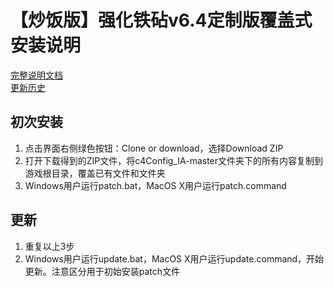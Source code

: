 # 【炒饭版】强化铁砧v6.4定制版覆盖式安装说明

[完整说明文档](https://github.com/Sebastian-c4/mods_collection/blob/master/BG2EE_IA_c4Customize.md)  
[更新历史](https://github.com/Sebastian-c4/mods_collection/blob/master/BG2EE_IA_c4Customize_Update.md)

## 初次安装
1. 点击界面右侧绿色按钮：Clone or download，选择Download ZIP
2. 打开下载得到的ZIP文件，将c4Config_IA-master文件夹下的所有内容复制到游戏根目录，覆盖已有文件和文件夹
3. Windows用户运行patch.bat，MacOS X用户运行patch.command

## 更新
1. 重复以上3步
2. Windows用户运行update.bat，MacOS X用户运行update.command，开始更新。注意区分用于初始安装patch文件
